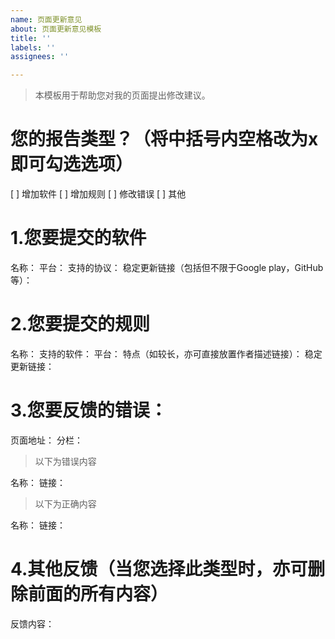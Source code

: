 ```yaml
---
name: 页面更新意见
about: 页面更新意见模板
title: ''
labels: ''
assignees: ''

---
```


>本模板用于帮助您对我的页面提出修改建议。

# 您的报告类型？（将中括号内空格改为x即可勾选选项）
[ ] 增加软件
[ ] 增加规则
[ ] 修改错误
[ ] 其他

# 1.您要提交的软件
名称：
平台：
支持的协议：
稳定更新链接（包括但不限于Google play，GitHub等）：

# 2.您要提交的规则
名称：
支持的软件：
平台：
特点（如较长，亦可直接放置作者描述链接）：
稳定更新链接：

# 3.您要反馈的错误：
页面地址：
分栏：
>以下为错误内容

名称：
链接：
>以下为正确内容

名称：
链接：

# 4.其他反馈（当您选择此类型时，亦可删除前面的所有内容）
反馈内容：
